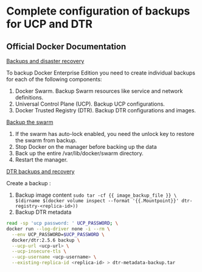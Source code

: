 # Complete configuration of backups for UCP and DTR

## Official Docker Documentation
[Backups and disaster recovery](https://docs.docker.com/datacenter/ucp/2.2/guides/admin/backups-and-disaster-recovery/)

To backup Docker Enterprise Edition you need to create individual backups for each of the following components:

1. Docker Swarm. Backup Swarm resources like service and network definitions.
2. Universal Control Plane (UCP). Backup UCP configurations.
3. Docker Trusted Registry (DTR). Backup DTR configurations and images.

[Backup the swarm](https://docs.docker.com/engine/swarm/admin_guide/#back-up-the-swarm)  

1. If the swarm has auto-lock enabled, you need the unlock key to restore the swarm from backup.
2. Stop Docker on the manager before backing up the data
3. Back up the entire /var/lib/docker/swarm directory.
4. Restart the manager.

[DTR backups and recovery](https://docs.docker.com/ee/dtr/admin/disaster-recovery/)  

Create a backup :
1. Backup image content ``` sudo tar -cf {{ image_backup_file }} \ $(dirname $(docker volume inspect --format '{{.Mountpoint}}' dtr-registry-<replica-id>)) ```
2. Backup DTR metadata
```bash
read -sp 'ucp password: ' UCP_PASSWORD; \
docker run --log-driver none -i --rm \
  --env UCP_PASSWORD=$UCP_PASSWORD \
  docker/dtr:2.5.6 backup \
  --ucp-url <ucp-url> \
  --ucp-insecure-tls \
  --ucp-username <ucp-username> \
  --existing-replica-id <replica-id> > dtr-metadata-backup.tar
```